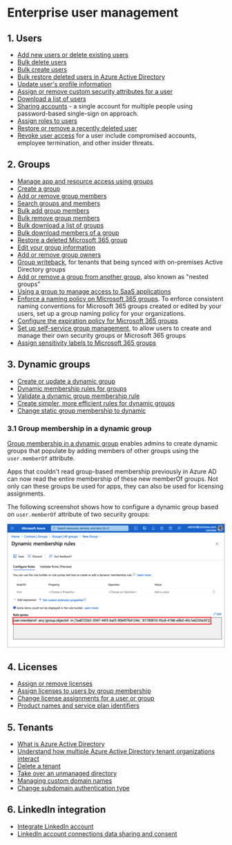 # Enterprise user management

## 1. Users

- [Add new users or delete existing users](https://docs.microsoft.com/azure/active-directory/fundamentals/add-users-azure-active-directory?context=%2Fazure%2Factive-directory%2Fenterprise-users%2Fcontext%2Fugr-context)
- [Bulk delete users](https://docs.microsoft.com/azure/active-directory/enterprise-users/users-bulk-delete)
- [Bulk create users](https://docs.microsoft.com/azure/active-directory/enterprise-users/users-bulk-add)
- [Bulk restore deleted users in Azure Active Directory](https://docs.microsoft.com/azure/active-directory/enterprise-users/users-bulk-restore)
- [Update user's profile information](https://docs.microsoft.com/azure/active-directory/fundamentals/active-directory-users-profile-azure-portal?context=%2Fazure%2Factive-directory%2Fenterprise-users%2Fcontext%2Fugr-context)
- [Assign or remove custom security attributes for a user](https://docs.microsoft.com/azure/active-directory/enterprise-users/users-custom-security-attributes)
- [Download a list of users](https://docs.microsoft.com/azure/active-directory/enterprise-users/users-bulk-download)
- [Sharing accounts](https://docs.microsoft.com/azure/active-directory/enterprise-users/users-sharing-accounts) -  a single account for multiple people using password-based single-sign on approach.
- [Assign roles to users](https://docs.microsoft.com/azure/active-directory/fundamentals/active-directory-users-assign-role-azure-portal?context=%2Fazure%2Factive-directory%2Fenterprise-users%2Fcontext%2Fugr-context)
- [Restore or remove a recently deleted user](https://docs.microsoft.com/azure/active-directory/fundamentals/active-directory-users-restore?context=%2Fazure%2Factive-directory%2Fenterprise-users%2Fcontext%2Fugr-context)
- [Revoke user access](https://docs.microsoft.com/azure/active-directory/enterprise-users/users-revoke-access) for a user include compromised accounts, employee termination, and other insider threats. 

## 2. Groups

- [Manage app and resource access using groups](https://docs.microsoft.com/azure/active-directory/fundamentals/active-directory-manage-groups?context=%2Fazure%2Factive-directory%2Fenterprise-users%2Fcontext%2Fugr-context)
- [Create a group](https://docs.microsoft.com/azure/active-directory/fundamentals/active-directory-groups-create-azure-portal?context=%2Fazure%2Factive-directory%2Fenterprise-users%2Fcontext%2Fugr-context)
- [Add or remove group members](https://docs.microsoft.com/azure/active-directory/fundamentals/active-directory-groups-members-azure-portal?context=%2Fazure%2Factive-directory%2Fenterprise-users%2Fcontext%2Fugr-context)
- [Search groups and members](https://docs.microsoft.com/azure/active-directory/enterprise-users/groups-members-owners-search)
- [Bulk add group members](https://docs.microsoft.com/azure/active-directory/enterprise-users/groups-bulk-import-members)
- [Bulk remove group members](https://docs.microsoft.com/azure/active-directory/enterprise-users/groups-bulk-remove-members)
- [Bulk download a list of groups](https://docs.microsoft.com/azure/active-directory/enterprise-users/groups-bulk-download)
- [Bulk download members of a group](https://docs.microsoft.com/azure/active-directory/enterprise-users/groups-bulk-download-members)
- [Restore a deleted Microsoft 365 group](https://docs.microsoft.com/azure/active-directory/enterprise-users/groups-restore-deleted)
- [Edit your group information](https://docs.microsoft.com/azure/active-directory/fundamentals/active-directory-groups-settings-azure-portal?context=%2Fazure%2Factive-directory%2Fenterprise-users%2Fcontext%2Fugr-context)
- [Add or remove group owners](https://docs.microsoft.com/azure/active-directory/fundamentals/active-directory-accessmanagement-managing-group-owners?context=%2Fazure%2Factive-directory%2Fenterprise-users%2Fcontext%2Fugr-context)
- [Group writeback](https://docs.microsoft.com/azure/active-directory/enterprise-users/groups-write-back-portal), for tenants that being synced with on-premises Active Directory groups
- [Add or remove a group from another group](https://docs.microsoft.com/azure/active-directory/fundamentals/active-directory-groups-membership-azure-portal?context=%2Fazure%2Factive-directory%2Fenterprise-users%2Fcontext%2Fugr-context), also known as "nested groups"
- [Using a group to manage access to SaaS applications](https://docs.microsoft.com/azure/active-directory/enterprise-users/groups-saasapps)
- [Enforce a naming policy on Microsoft 365 groups](https://docs.microsoft.com/azure/active-directory/enterprise-users/groups-naming-policy). To enforce consistent naming conventions for Microsoft 365 groups created or edited by your users, set up a group naming policy for your organizations.
- [Configure the expiration policy for Microsoft 365 groups](https://docs.microsoft.com/azure/active-directory/enterprise-users/groups-lifecycle)
- [Set up self-service group management](https://docs.microsoft.com/azure/active-directory/enterprise-users/groups-self-service-management), to allow users to create and manage their own security groups or Microsoft 365 groups
- [Assign sensitivity labels to Microsoft 365 groups](https://docs.microsoft.com/azure/active-directory/enterprise-users/groups-assign-sensitivity-labels)

## 3. Dynamic groups

- [Create or update a dynamic group](https://docs.microsoft.com/azure/active-directory/enterprise-users/groups-create-rule)
- [Dynamic membership rules for groups](https://docs.microsoft.com/azure/active-directory/enterprise-users/groups-dynamic-membership)
- [Validate a dynamic group membership rule](https://docs.microsoft.com/azure/active-directory/enterprise-users/groups-dynamic-rule-validation)
- [Create simpler, more efficient rules for dynamic groups](https://docs.microsoft.com/azure/active-directory/enterprise-users/groups-dynamic-rule-more-efficient)
- [Change static group membership to dynamic](https://docs.microsoft.com/azure/active-directory/enterprise-users/groups-change-type)

### 3.1 Group membership in a dynamic group

[Group membership in a dynamic group](https://docs.microsoft.com/azure/active-directory/enterprise-users/groups-dynamic-rule-member-of) enables admins to create dynamic groups that populate by adding members of other groups using the `user.memberOf` attribute.

Apps that couldn't read group-based membership previously in Azure AD can now read the entire membership of these new memberOf groups. Not only can these groups be used for apps, they can also be used for licensing assignments. 

The following screenshot shows how to configure a dynamic group based on `user.memberOf` attribute of two security groups:

<img src="./media/enterprise-users/dynamic-groups-member-of.png" width="600">

## 4. Licenses

- [Assign or remove licenses](https://docs.microsoft.com/azure/active-directory/fundamentals/license-users-groups?context=%2Fazure%2Factive-directory%2Fenterprise-users%2Fcontext%2Fugr-context)
- [Assign licenses to users by group membership](https://docs.microsoft.com/azure/active-directory/enterprise-users/licensing-groups-assign)
- [Change license assignments for a user or group](https://docs.microsoft.com/azure/active-directory/enterprise-users/licensing-groups-change-licenses)
- [Product names and service plan identifiers](https://docs.microsoft.com/azure/active-directory/enterprise-users/licensing-service-plan-reference)

## 5. Tenants

- [What is Azure Active Directory](https://docs.microsoft.com/azure/active-directory/fundamentals/active-directory-whatis?context=%2Fazure%2Factive-directory%2Fenterprise-users%2Fcontext%2Fugr-context)
- [Understand how multiple Azure Active Directory tenant organizations interact](https://docs.microsoft.com/azure/active-directory/enterprise-users/licensing-directory-independence)
- [Delete a tenant](https://docs.microsoft.com/azure/active-directory/enterprise-users/directory-delete-howto)
- [Take over an unmanaged directory](https://docs.microsoft.com/azure/active-directory/enterprise-users/domains-admin-takeover)
- [Managing custom domain names](https://docs.microsoft.com/azure/active-directory/enterprise-users/domains-manage)
- [Change subdomain authentication type](https://docs.microsoft.com/azure/active-directory/enterprise-users/domains-verify-custom-subdomain)


## 6. LinkedIn integration


- [Integrate LinkedIn account](https://docs.microsoft.com/azure/active-directory/enterprise-users/linkedin-integration)
- [LinkedIn account connections data sharing and consent](https://docs.microsoft.com/azure/active-directory/enterprise-users/linkedin-user-consent)
